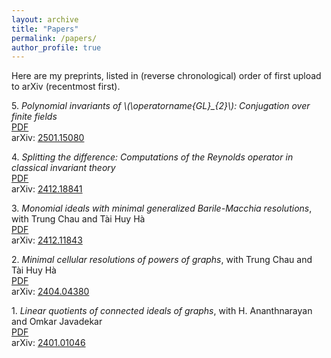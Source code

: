 ```yaml
---
layout: archive
title: "Papers"
permalink: /papers/
author_profile: true
---
```


Here are my preprints, listed in (reverse chronological) order of first upload to arXiv (recentmost first).
<!-- generated by /math/codes/papers_page_generator/generator.py -->

5\. <i>Polynomial invariants of \\(\operatorname{GL}_{2}\\): Conjugation over finite fields</i>  
[PDF](maithani_conjugation.pdf)  
arXiv: [2501.15080](https://arxiv.org/abs/2501.15080)

4\. <i>Splitting the difference: Computations of the Reynolds operator in classical invariant theory</i>  
[PDF](maithani_classical_reynolds.pdf)  
arXiv: [2412.18841](https://arxiv.org/abs/2412.18841)

3\. <i>Monomial ideals with minimal generalized Barile-Macchia resolutions</i>, with Trung Chau and Tài Huy Hà  
[PDF](chau_ha_maithani_monomial_ideal_BM.pdf)  
arXiv: [2412.11843](https://arxiv.org/abs/2412.11843)

2\. <i>Minimal cellular resolutions of powers of graphs</i>, with Trung Chau and Tài Huy Hà  
[PDF](chau_ha_maithani_minimal_cellular_resolutions.pdf)  
arXiv: [2404.04380](https://arxiv.org/abs/2404.04380)

1\. <i>Linear quotients of connected ideals of graphs</i>, with H. Ananthnarayan and Omkar Javadekar  
[PDF](ananthnarayan_javadekar_maithani_linear_quotients_connected_ideals.pdf)  
arXiv: [2401.01046](https://arxiv.org/abs/2401.01046)

